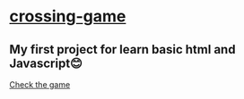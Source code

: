 # [crossing-game](https://betzalelkenig.github.io/crossing-game/)
## My first project for learn basic html and Javascript😊 

[Check the game](https://betzalelkenig.github.io/crossing-game/)
